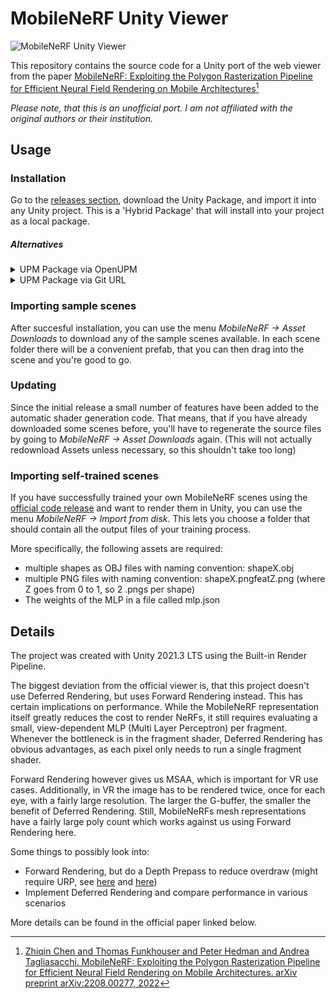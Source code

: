 # MobileNeRF Unity Viewer

![MobileNeRF Unity Viewer](https://user-images.githubusercontent.com/26555424/230574173-4f6ed62e-2c58-4b90-a350-378df73b97c8.gif)

This repository contains the source code for a Unity port of the web viewer from the paper [MobileNeRF: Exploiting the Polygon Rasterization Pipeline for Efficient Neural Field Rendering on Mobile Architectures](https://mobile-nerf.github.io/)[^1]

*Please note, that this is an unofficial port. I am not affiliated with the original authors or their institution.*

## Usage

### Installation

Go to the [releases section](https://github.com/julienkay/MobileNeRF-Unity-Viewer/releases/latest), download the Unity Package, and import it into any Unity project. This is a 'Hybrid Package' that will install into your project as a local package.

##### Alternatives

<details>
  <summary> UPM Package via OpenUPM </summary>
  
  In `Edit -> Project Settings -> Package Manager`, add a new scoped registry:

    Name: Doji
    URL: https://package.openupm.com
    Scope(s): com.doji
 
  In the Package Manager install 'com.doji.mobilenerf either by name or via `Package Manager -> My Registries`
</details>

<details>
  <summary> UPM Package via Git URL </summary>
  
  In `Package Manager -> Add package from git URL...` paste `https://github.com/julienkay/MobileNeRF-Unity-Viewer` [as described here](https://docs.unity3d.com/Manual/upm-ui-giturl)
</details>

### Importing sample scenes

After succesful installation, you can use the menu *MobileNeRF -> Asset Downloads* to download any of the sample scenes available.
In each scene folder there will be a convenient prefab, that you can then drag into the scene and you're good to go.

### Updating

Since the initial release a small number of features have been added to the automatic shader generation code.
That means, that if you have already downloaded some scenes before, you'll have to regenerate the source files by going to *MobileNeRF -> Asset Downloads* again.
(This will not actually redownload Assets unless necessary, so this shouldn't take too long)

### Importing self-trained scenes

If you have successfully trained your own MobileNeRF scenes using the [official code release](https://github.com/google-research/jax3d/tree/main/jax3d/projects/mobilenerf) and want to render them in Unity, you can use the menu *MobileNeRF -> Import from disk*.
This lets you choose a folder that should contain all the output files of your training process.

More specifically, the following assets are required:
- multiple shapes as OBJ files with naming convention: shapeX.obj
- multiple PNG files with naming convention: shapeX.pngfeatZ.png (where Z goes from 0 to 1, so 2 .pngs per shape)
- The weights of the MLP in a file called mlp.json

## Details

The project was created with Unity 2021.3 LTS using the Built-in Render Pipeline.

The biggest deviation from the official viewer is, that this project doesn't use Deferred Rendering, but uses Forward Rendering instead.
This has certain implications on performance.
While the MobileNeRF representation itself greatly reduces the cost to render NeRFs, it still requires evaluating a small, view-dependent MLP (Multi Layer Perceptron) per fragment. Whenever the bottleneck is in the fragment shader, Deferred Rendering has obvious advantages, as each pixel only needs to run a single fragment shader. 

Forward Rendering however gives us MSAA, which is important for VR use cases. Additionally, in VR the image has to be rendered twice, once for each eye, with a fairly large resolution. The larger the G-buffer, the smaller the benefit of Deferred Rendering. Still, MobileNeRFs mesh representations have a fairly large poly count which works against us using Forward Rendering here. 

Some things to possibly look into:
* Forward Rendering, but do a Depth Prepass to reduce overdraw (might require URP, see [here](https://forum.unity.com/threads/need-clarification-on-urps-use-of-the-depth-prepass.1004577/) and [here](https://gist.github.com/aras-p/5e3aa6f81c543ca74e3ae296c72ffcaf))
* Implement Deferred Rendering and compare performance in various scenarios

More details can be found in the official paper linked below.

[^1]: [Zhiqin Chen and Thomas Funkhouser and Peter Hedman and Andrea Tagliasacchi. MobileNeRF: Exploiting the Polygon Rasterization Pipeline for Efficient Neural Field Rendering on Mobile Architectures. arXiv preprint arXiv:2208.00277, 2022](https://mobile-nerf.github.io/)
